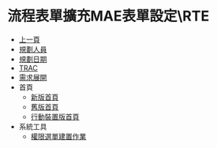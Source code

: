 # 流程表單擴充MAE表單設定\RTE
* [上一頁](../../README.md)
* [規劃人員](README.md#user)
* [規劃日期](README.md#updatedate)
* [TRAC](README.md#trac)
* [需求展開](README.md#requirement)
* 首頁
    * [新版首頁](brainworknew.md)
    * [舊版首頁](brainworkold.md)
    * [行動裝置版首頁](brainworkmobile.md)
* 系統工具
    * [權限選單建置作業](README.md#UTL_FLOWINFO)

